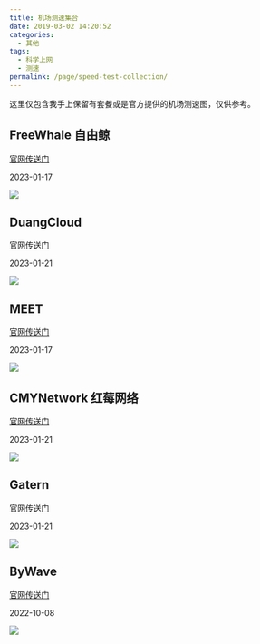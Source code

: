```yaml
---
title: 机场测速集合
date: 2019-03-02 14:20:52
categories:
  - 其他
tags:
  - 科学上网
  - 测速
permalink: /page/speed-test-collection/
---
```


这里仅包含我手上保留有套餐或是官方提供的机场测速图，仅供参考。

<!--more-->

## FreeWhale 自由鲸

[官网传送门](https://url.iszy.xyz/freewhale)

2023-01-17

![](https://img.iszy.xyz/1673945313908.png?x-oss-process=style/big)

## DuangCloud

[官网传送门](https://url.iszy.xyz/duangcloud)

2023-01-21

![](https://img.iszy.xyz/1674287611277.png?x-oss-process=style/big)

## MEET

[官网传送门](https://url.iszy.xyz/fspeed)

2023-01-17

![](https://img.iszy.xyz/1673948839497.png?x-oss-process=style/big)

## CMYNetwork 红莓网络

[官网传送门](https://url.iszy.xyz/cmynetwork)

2023-01-21

![](https://img.iszy.xyz/1674292799882.png?x-oss-process=style/big)

## Gatern

[官网传送门](https://url.iszy.xyz/gatern)

2023-01-21

![](https://img.iszy.xyz/1674297094572.png?x-oss-process=style/big)

## ByWave

[官网传送门](https://url.iszy.xyz/bywave)

2022-10-08

![](https://img.iszy.xyz/1665254136204.png?x-oss-process=style/big)
